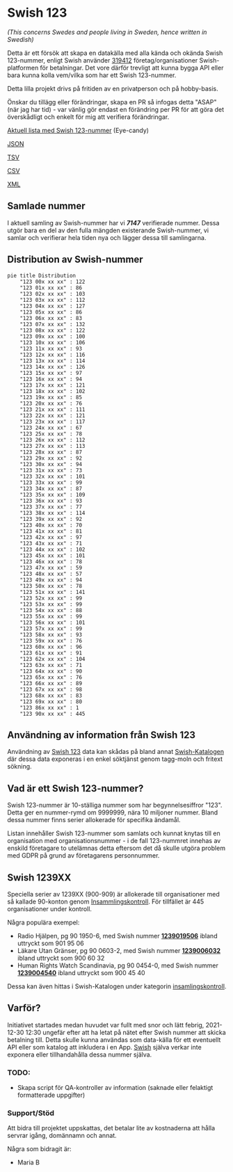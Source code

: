 # Swish 123

*(This concerns Swedes and people living in Sweden, hence written in Swedish)*

Detta är ett försök att skapa en datakälla med alla kända och okända Swish 123-nummer, enligt Swish använder [319412](https://www.swish.nu/about-swish#Swish_in_numbers) företag/organisationer Swish-platformen för betalningar. Det vore därför trevligt att kunna bygga API eller bara kunna kolla vem/vilka som har ett Swish 123-nummer.

Detta lilla projekt drivs på fritiden av en privatperson och på hobby-basis.

Önskar du tillägg eller förändringar, skapa en PR så infogas detta "ASAP" (när jag har tid) - var vänlig gör endast en förändring per PR för att göra det överskådligt och enkelt för mig att verifiera förändringar.



[Aktuell lista med Swish 123-nummer](https://github.com/cisene/swish-123/blob/master/swish-123.md) (Eye-candy)

[JSON](https://github.com/cisene/swish-123/blob/master/json/swish-123-datasource.json)

[TSV](https://github.com/cisene/swish-123/blob/master/text/swish-123-datasource.tsv)

[CSV](https://github.com/cisene/swish-123/blob/master/text/swish-123-datasource.csv)

[XML](https://github.com/cisene/swish-123/blob/master/xml-data/swish-123-datasource.xml)



## Samlade nummer

I aktuell samling av Swish-nummer har vi ***7147*** verifierade nummer. Dessa utgör bara en del av den fulla mängden existerande Swish-nummer, vi samlar och verifierar hela tiden nya och lägger dessa till samlingarna.

## Distribution av Swish-nummer

```mermaid
pie title Distribution
    "123 00x xx xx" : 122
    "123 01x xx xx" : 86
    "123 02x xx xx" : 103
    "123 03x xx xx" : 112
    "123 04x xx xx" : 127
    "123 05x xx xx" : 86
    "123 06x xx xx" : 83
    "123 07x xx xx" : 132
    "123 08x xx xx" : 122
    "123 09x xx xx" : 100
    "123 10x xx xx" : 106
    "123 11x xx xx" : 93
    "123 12x xx xx" : 116
    "123 13x xx xx" : 114
    "123 14x xx xx" : 126
    "123 15x xx xx" : 97
    "123 16x xx xx" : 94
    "123 17x xx xx" : 121
    "123 18x xx xx" : 102
    "123 19x xx xx" : 85
    "123 20x xx xx" : 76
    "123 21x xx xx" : 111
    "123 22x xx xx" : 121
    "123 23x xx xx" : 117
    "123 24x xx xx" : 67
    "123 25x xx xx" : 78
    "123 26x xx xx" : 112
    "123 27x xx xx" : 113
    "123 28x xx xx" : 87
    "123 29x xx xx" : 92
    "123 30x xx xx" : 94
    "123 31x xx xx" : 73
    "123 32x xx xx" : 101
    "123 33x xx xx" : 99
    "123 34x xx xx" : 87
    "123 35x xx xx" : 109
    "123 36x xx xx" : 93
    "123 37x xx xx" : 77
    "123 38x xx xx" : 114
    "123 39x xx xx" : 92
    "123 40x xx xx" : 70
    "123 41x xx xx" : 81
    "123 42x xx xx" : 97
    "123 43x xx xx" : 71
    "123 44x xx xx" : 102
    "123 45x xx xx" : 101
    "123 46x xx xx" : 78
    "123 47x xx xx" : 59
    "123 48x xx xx" : 57
    "123 49x xx xx" : 94
    "123 50x xx xx" : 78
    "123 51x xx xx" : 141
    "123 52x xx xx" : 99
    "123 53x xx xx" : 99
    "123 54x xx xx" : 88
    "123 55x xx xx" : 99
    "123 56x xx xx" : 101
    "123 57x xx xx" : 99
    "123 58x xx xx" : 93
    "123 59x xx xx" : 76
    "123 60x xx xx" : 96
    "123 61x xx xx" : 91
    "123 62x xx xx" : 104
    "123 63x xx xx" : 71
    "123 64x xx xx" : 90
    "123 65x xx xx" : 76
    "123 66x xx xx" : 89
    "123 67x xx xx" : 98
    "123 68x xx xx" : 83
    "123 69x xx xx" : 80
    "123 86x xx xx" : 1
    "123 90x xx xx" : 445
```

## Användning av information från Swish 123

Användning av [Swish 123](https://github.com/cisene/swish-123) data kan skådas på bland annat [Swish-Katalogen](https://b19.se/swish-katalogen/) där dessa data exponeras i en enkel söktjänst genom tagg-moln och fritext sökning.



## Vad är ett Swish 123-nummer?

Swish 123-nummer är 10-ställiga nummer som har begynnelsesiffror "123". Detta ger en nummer-rymd om 9999999, nära 10 miljoner nummer. Bland dessa nummer finns serier allokerade för specifika ändamål. 

Listan innehåller Swish 123-nummer som samlats och kunnat knytas till en organisation med organisationsnummer - i de fall 123-nummret innehas av enskild företagare to utelämnas detta eftersom det då skulle utgöra problem med GDPR på grund av företagarens personnummer.



## Swish 1239XX

Speciella serier av 1239XX (900-909) är allokerade till organisationer med så kallade 90-konton genom [Insammlingskontroll](https://www.insamlingskontroll.se/90-konto-organisationer/). För tillfället är 445 organisationer under kontroll.

Några populära exempel:

* Radio Hjälpen, pg 90 1950-6, med Swish nummer **[1239019506](https://b19.se/swish-katalogen/1239019506)** ibland uttryckt som 901 95 06
* Läkare Utan Gränser, pg 90 0603-2, med Swish nummer **[1239006032](https://b19.se/swish-katalogen/1239006032)** ibland uttryckt som 900 60 32
* Human Rights Watch Scandinavia, pg 90 0454-0, med Swish nummer **[1239004540](https://b19.se/swish-katalogen/1239004540)** ibland uttryckt som 900 45 40

Dessa kan även hittas i Swish-Katalogen under kategorin [insamlingskontroll](https://b19.se/swish-katalogen/k/insamlingskontroll).



## Varför?

Initiativet startades medan huvudet var fullt med snor och lätt febrig, 2021-12-30 12:30 ungefär efter att ha letat på nätet efter Swish nummer att skicka betalning till. Detta skulle kunna användas som data-källa för ett eventuellt API eller som katalog att inkludera i en App. [Swish](https://swish.nu/) själva verkar inte exponera eller tillhandahålla dessa nummer själva. 



### TODO:

* Skapa script för QA-kontroller av information (saknade eller felaktigt formatterade uppgifter)


### Support/Stöd

Att bidra till projektet uppskattas, det betalar lite av kostnaderna att hålla servrar igång, domännamn och annat.

Några som bidragit är:
* Maria B
